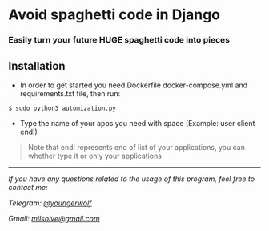 # Avoid spaghetti code in Django
### Easily turn your future HUGE spaghetti code into pieces

## Installation

+ In order to get started you need Dockerfile docker-compose.yml and requirements.txt file, then run:

```console
$ sudo python3 automization.py
```

+ Type the name of your apps you need with space (Example: user client end!)
>Note that end! represents end of list of your applications, you can whether type it or only your applications 
<hr>

*If you have any questions related to the usage of this program, feel free to contact me:*

*Telegram: [@youngerwolf](https://t.me/youngerwolf "Contact me via telegram!")*

*Gmail: [milsolve@gmail.com](mailto:milsolve@gmail.com "Contact me via gmail!")*

